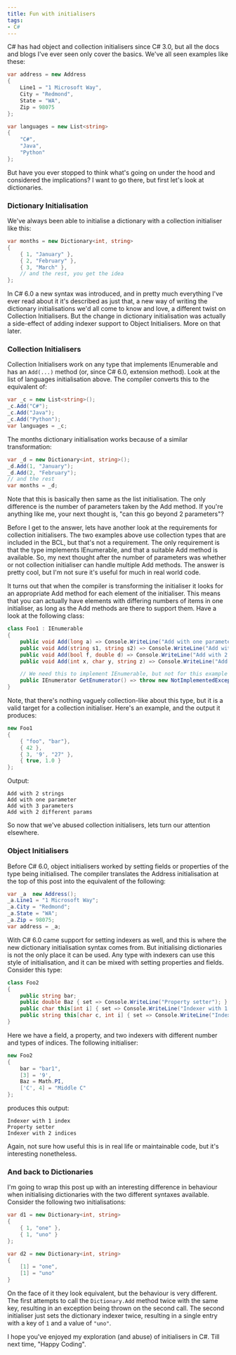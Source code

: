 ```yaml
---
title: Fun with initialisers
tags:
- C#
---
```

C# has had object and collection initialisers since C# 3.0, but all the docs and
blogs I've ever seen only cover the basics. We've all seen examples like these:
<!--more-->

```csharp
var address = new Address
{
    Line1 = "1 Microsoft Way",
    City = "Redmond",
    State = "WA",
    Zip = 98075
};

var languages = new List<string>
{
    "C#",
    "Java", 
    "Python"
};
```

But have you ever stopped to think what's going on under the hood and considered
the implications? I want to go there, but first let's look at dictionaries.

### Dictionary Initialisation

We've always been able to initialise a dictionary with a collection initialiser
like this:

```csharp
var months = new Dictionary<int, string>
{
    { 1, "January" },
    { 2, "February" },
    { 3, "March" },
    // and the rest, you get the idea
};
```

In C# 6.0 a new syntax was introduced, and in pretty much everything I've ever
read about it it's described as just that, a new way of writing the dictionary
initialisations we'd all come to know and love, a different twist on Collection
Initialisers. But the change in dictionary initialisation was actually a
side-effect of adding indexer support to Object Initialisers. More on that
later.

### Collection Initialisers

Collection Initialisers work on any type that implements IEnumerable and has an
`Add(...)` method (or, since C# 6.0, extension method). Look at the list of
languages initialisation above. The compiler converts this to the equivalent
of:

```csharp
var _c = new List<string>();
_c.Add("C#");
_c.Add("Java");
_c.Add("Python");
var languages = _c;
```

The months dictionary initialisation works because of a similar transformation:

```csharp
var _d = new Dictionary<int, string>();
_d.Add(1, "January");
_d.Add(2, "February");
// and the rest
var months = _d;
```

Note that this is basically then same as the list initialisation. The only
difference is the number of parameters taken by the Add method. If you're
anything like me, your next thought is, "can this go beyond 2 parameters"?

Before I get to the answer, lets have another look at the requirements for
collection initialisers. The two examples above use collection types that are
included in the BCL, but that's not a requirement. The only requirement is that
the type implements IEnumerable, and that a suitable Add method is available.
So, my next thought after the number of parameters was whether or not collection
initialiser can handle multiple Add methods. The answer is pretty cool, but I'm
not sure it's useful for much in real world code.

It turns out that when the compiler is transforming the initialiser it looks for
an appropriate Add method for each element of the initialiser. This means that
you can actually have elements with differing numbers of items in one
initialiser, as long as the Add methods are there to support them. Have a look
at the following class:

```csharp
class Foo1 : IEnumerable
{
    public void Add(long a) => Console.WriteLine("Add with one parameter");
    public void Add(string s1, string s2) => Console.WriteLine("Add with 2 strings");
    public void Add(bool f, double d) => Console.WriteLine("Add with 2 different params");
    public void Add(int x, char y, string z) => Console.WriteLine("Add with 3 parameters");

    // We need this to implement IEnumerable, but not for this example
    public IEnumerator GetEnumerator() => throw new NotImplementedException();
}
```

Note, that there's nothing vaguely collection-like about this type, but it is a
valid target for a collection initialiser. Here's an example, and the output it
produces:

```csharp
new Foo1
{
    { "foo", "bar"},
    { 42 },
    { 3, '9', "27" },
    { true, 1.0 }
};
```

Output:

```text
Add with 2 strings
Add with one parameter
Add with 3 parameters
Add with 2 different params
```

So now that we've abused collection initialisers, lets turn our attention
elsewhere.

### Object Initialisers

Before C# 6.0, object initialisers worked by setting fields or properties of the
type being initialised. The compiler translates the Address initialisation at
the top of this post into the equivalent of the following:

```csharp
var _a  new Address();
_a.Line1 = "1 Microsoft Way";
_a.City = "Redmond";
_a.State = "WA";
_a.Zip = 98075;
var address = _a;
```

With C# 6.0 came support for setting indexers as well, and this is where the new
dictionary initialisation syntax comes from. But initialising dictionaries is
not the only place it can be used. Any type with indexers can use this style of
initialisation, and it can be mixed with setting properties and fields. Consider
this type:

```csharp
class Foo2
{
    public string bar;
    public double Baz { set => Console.WriteLine("Property setter"); }
    public char this[int i] { set => Console.WriteLine("Indexer with 1 index"); }
    public string this[char c, int i] { set => Console.WriteLine("Indexer with 2 indices"); }
}
```

Here we have a field, a property, and two indexers with different number and
types of indices. The following initialiser:

```csharp
new Foo2
{
    bar = "bar1",
    [3] = '9',
    Baz = Math.PI,
    ['C', 4] = "Middle C"
};
```

produces this output:

```text
Indexer with 1 index
Property setter
Indexer with 2 indices
```

Again, not sure how useful this is in real life or maintainable code, but it's
interesting nonetheless.

### And back to Dictionaries

I'm going to wrap this post up with an interesting difference in behaviour when
initialising dictionaries with the two different syntaxes available. Consider
the following two initialisations:

```csharp
var d1 = new Dictionary<int, string>
{
    { 1, "one" },
    { 1, "uno" }
};

var d2 = new Dictionary<int, string>
{
    [1] = "one",
    [1] = "uno"
}
```

On the face of it they look equivalent, but the behaviour is very different. The
first attempts to call the `Dictionary.Add` method twice with the same key,
resulting in an exception being thrown on the second call. The second
initialiser just sets the dictionary indexer twice, resulting in a single entry
with a key of `1` and a value of `"uno"`.

I hope you've enjoyed my exploration (and abuse) of initialisers in C#. Till
next time, "Happy Coding".
